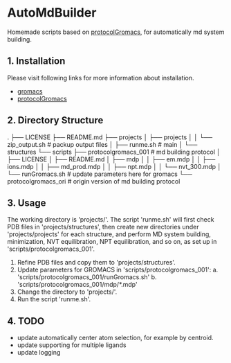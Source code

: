 # AutoMdBuilder

Homemade scripts based on  [protocolGromacs](https://github.com/tubiana/protocolGromacs), for automatically md system building.

## 1. Installation

Please visit following links for more information about installation.

* [gromacs](https://manual.gromacs.org/current/install-guide/index.html)
* [protocolGromacs](https://github.com/tubiana/protocolGromacs)

## 2. Directory Structure

.
├── LICENSE
├── README.md
├── projects
│   ├── projects
│   │   └── zip_output.sh # packup output files
│   ├── runme.sh # main
│   └── structures
└── scripts
    ├── protocolgromacs_001 # md building protocol
    │   ├── LICENSE
    │   ├── README.md
    │   ├── mdp
    │   │   ├── em.mdp
    │   │   ├── ions.mdp
    │   │   ├── md_prod.mdp
    │   │   ├── npt.mdp
    │   │   └── nvt_300.mdp
    │   └── runGromacs.sh # update parameters here for gromacs
    └── protocolgromacs_ori # origin version of md building protocol

## 3. Usage

The working directory is 'projects/'. The script 'runme.sh' will first check PDB files in 'projects/structures', then create new directories under 'projects/projects' for each structure, and perform MD system building, minimization, NVT equilibration, NPT equilibration, and so on, as set up in 'scripts/protocolgromacs_001'.

1. Refine PDB files and copy them to 'projects/structures'.
2. Update parameters for GROMACS in 'scripts/protocolgromacs_001':
   a. 'scripts/protocolgromacs_001/runGromacs.sh'
   b. 'scripts/protocolgromacs_001/mdp/*.mdp'
3. Change the directory to 'projects/'.
4. Run the script 'runme.sh'.

## 4. TODO

* update automatically center atom selection, for example by centroid.
* update supporting for multiple ligands
* update logging
